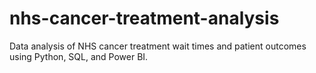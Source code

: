 # nhs-cancer-treatment-analysis
Data analysis of NHS cancer treatment wait times and patient outcomes using Python, SQL, and Power BI.
